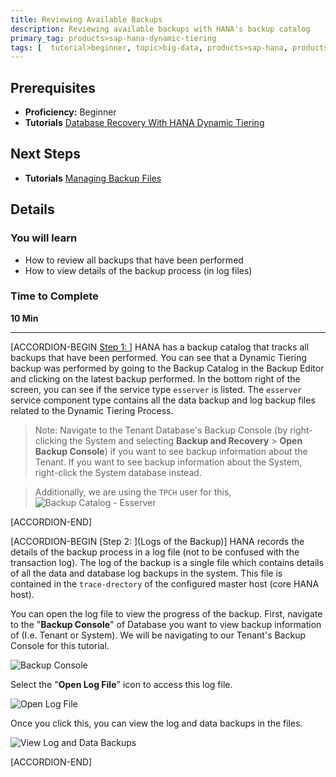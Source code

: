 ```yaml
---
title: Reviewing Available Backups
description: Reviewing available backups with HANA's backup catalog
primary_tag: products>sap-hana-dynamic-tiering
tags: [  tutorial>beginner, topic>big-data, products>sap-hana, products>sap-hana-dynamic-tiering, products>sap-hana-studio ]
---
```


## Prerequisites
 - **Proficiency:** Beginner
 - **Tutorials** [Database Recovery With HANA Dynamic Tiering](https://www.sap.com/developer/tutorials/dt-backup-recovery-part3.html)


## Next Steps
 - **Tutorials** [Managing Backup Files](https://www.sap.com/developer/tutorials/dt-backup-recovery-part5.html)

## Details
### You will learn
- How to review all backups that have been performed
- How to view details of the backup process (in log files)

### Time to Complete
**10 Min**

---

[ACCORDION-BEGIN [Step 1: ](Introduction)]
HANA has a backup catalog that tracks all backups that have been performed. You can see that a Dynamic Tiering backup was performed by going to the Backup Catalog in the Backup Editor and clicking on the latest backup performed. In the bottom right of the screen, you can see if the service type `esserver` is listed. The `esserver` service component type contains all the data backup and log backup files related to the Dynamic Tiering Process.

> Note: Navigate to the Tenant Database's Backup Console (by right-clicking the System and selecting **Backup and Recovery** > **Open Backup Console**) if you want to see  backup information about the Tenant. If you want to see backup information about the System, right-click the System database instead.

> Additionally, we are using the `TPCH` user for this,
![Backup Catalog - Esserver](backup-catalog.png)


[ACCORDION-END]

[ACCORDION-BEGIN [Step 2: ](Logs of the Backup)]
HANA records the details of the backup process in a log file (not to be confused with the transaction log). The log of the backup is a single file which contains details of all the data and database log backups in the system. This file is contained in the `trace-drectory` of the configured master host (core HANA host).

You can open the log file to view the progress of the backup. First, navigate to the "**Backup Console**" of Database you want to view backup information of (I.e. Tenant or System). We will be navigating to our Tenant's Backup Console for this tutorial.

![Backup Console](open-backup-console.png)

Select the "**Open Log File**" icon to access this log file.

![Open Log File](open-log-file.png)

Once you click this, you can view the log and data backups in the files.

![View Log and Data Backups](view-backups.png)


[ACCORDION-END]

